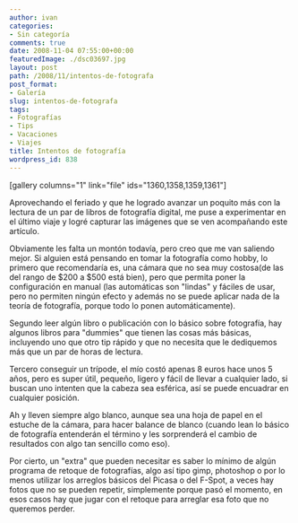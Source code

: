 ```yaml
---
author: ivan
categories:
- Sin categoría
comments: true
date: 2008-11-04 07:55:00+00:00
featuredImage: ./dsc03697.jpg
layout: post
path: /2008/11/intentos-de-fotografa
post_format:
- Galería
slug: intentos-de-fotografa
tags:
- Fotografías
- Tips
- Vacaciones
- Viajes
title: Intentos de fotografía
wordpress_id: 838
---
```


[gallery columns="1" link="file" ids="1360,1358,1359,1361"]

Aprovechando el feriado y que he logrado avanzar un poquito más con la lectura de un par de libros de fotografía digital, me puse a experimentar en el último viaje y logré capturar las imágenes que se ven acompañando este artículo.

Obviamente les falta un montón todavía, pero creo que me van saliendo mejor. Si alguien está pensando en tomar la fotografía como hobby, lo primero que recomendaría es, una cámara que no sea muy costosa(de las del rango de $200 a $500 está bien), pero que permita poner la configuración en manual (las automáticas son "lindas" y fáciles de usar, pero no permiten ningún efecto y además no se puede aplicar nada de la teoría de fotografía, porque todo lo ponen automáticamente).

Segundo leer algún libro o publicación con lo básico sobre fotografía, hay algunos libros para "dummies" que tienen las cosas más básicas, incluyendo uno que otro tip rápido y que no necesita que le dediquemos más que un par de horas de lectura.

Tercero conseguir un trípode, el mío costó apenas 8 euros hace unos 5 años, pero es super útil, pequeño, ligero y fácil de llevar a cualquier lado, si buscan uno intenten que la cabeza sea esférica, así se puede encuadrar en cualquier posición.

Ah y lleven siempre algo blanco, aunque sea una hoja de papel en el estuche de la cámara, para hacer balance de blanco (cuando lean lo básico de fotografía entenderán el término y les sorprenderá el cambio de resultados con algo tan sencillo como eso).

Por cierto, un "extra" que pueden necesitar es saber lo mínimo de algún programa de retoque de fotografías, algo así tipo gimp, photoshop o por lo menos utilizar los arreglos básicos del Picasa o del F-Spot, a veces hay fotos que no se pueden repetir, simplemente porque pasó el momento, en esos casos hay que jugar con el retoque para arreglar esa foto que no queremos perder.
